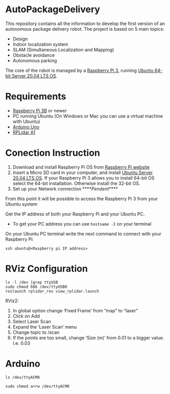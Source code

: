 # AutoPackageDelivery

This repository contains all the information to develop the first version of an autonomous package delivery robot.
The project is based on 5 main topics:

* Design
* Indoor localization system
* SLAM (Simultaneous Localization and Mapping)
* Obstacle avoidance
* Autonomous parking

The core of the robot is managed by a [Raspberry Pi 3](https://www.raspberrypi.com/products/raspberry-pi-3-model-b/), running [Ubuntu 64-bit Server 20.04 LTS OS](https://ubuntu.com/download/raspberry-pi). 

# Requirements

* [Raspberry Pi 3B](https://www.raspberrypi.com/products/) or newer
* PC running Ubuntu (On Windows or Mac you can use a virtual machine with Ubuntu)
* [Arduino Uno](http://store.arduino.cc/collections/arduino/products/arduino-uno-rev3)
* [RPLidar A1](https://www.slamtec.com/en/Lidar/A1)


# Conection Instruction

1. Download and install Raspberry Pi OS from [Raspberry Pi website](https://www.raspberrypi.com/software/)
2. Insert a Micro SD card in your computer, and install [Ubuntu Server 20.04 LTS OS](https://ubuntu.com/download/raspberry-pi). If your Raspberry Pi 3 allows you to install 64-bit OS select the 64-bit installation. Otherwise install the 32-bit OS.
3. Set up your Network connection \*\*\*\**Pendent*\*\*\*\*

From this point it will be possible to access the Raspberry Pi 3 from your Ubuntu system


Get the IP address of both your Raspberry Pi and your Ubuntu PC.
   - To get your PC address you can use `hostname -I` on your terminal

On your Ubuntu PC terminal write the next command to connect with your Raspberry Pi:

    ssh ubuntu@<Raspberry pi IP address>
   
 # RViz Configuration
 
    ls -l /dev |grep ttyUSB
    sudo chmod 666 /dev/ttyUSB0
    roslaunch rplidar_ros view_rplidar.launch


RViz2:
1.	In global option change ‘Fixed Frame’ from “map” to “laser”
2.	Click on Add
3.	Select Laser Scan
4.	Expand the ‘Laser Scan’ menu
5.	Change topic to /scan
6.	If the points are too small, change ‘Size (m)’ from 0.01 to a bigger value. I.e. 0.03

# Arduino

    ls /dev/ttyACM0
    
    sudo chmod a+rw /dev/ttyACM0
